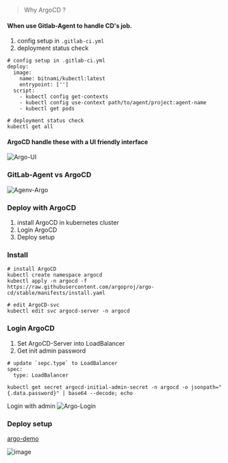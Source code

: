 > Why ArgoCD ?

#### When use Gitlab-Agent to handle CD's job.
1. config setup in `.gitlab-ci.yml`
2. deployment status check


```yaml=
# config setup in .gitlab-ci.yml
deploy:
  image:
    name: bitnami/kubectl:latest
    entrypoint: ['']
  script:
    - kubectl config get-contexts
    - kubectl config use-context path/to/agent/project:agent-name
    - kubectl get pods
```
```bash=
# deployment status check
kubectl get all
```
#### ArgoCD handle these with a UI friendly interface
![Argo-UI](https://hackmd.io/_uploads/BJu1swG8R.png)

### GitLab-Agent vs ArgoCD
![Agenv-Argo](https://hackmd.io/_uploads/SJG3GdML0.png)
### Deploy with ArgoCD
1. install ArgoCD in kubernetes cluster
2. Login ArgoCD
3. Deploy setup

### Install
```bash=
# install ArgoCD
kubectl create namespace argocd
kubectl apply -n argocd -f https://raw.githubusercontent.com/argoproj/argo-cd/stable/manifests/install.yaml

# edit ArgoCD-svc
kubectl edit svc argocd-server -n argocd
```
### Login ArgoCD
1. Set ArgoCD-Server into LoadBalancer
2. Get init admin password
```yaml=
# update `sepc.type` to LoadBalancer
spec:
  type: LoadBalancer
```
```bash=
kubectl get secret argocd-initial-admin-secret -n argocd -o jsonpath="{.data.password}" | base64 --decode; echo
```
Login with admin
![Argo-Login](https://hackmd.io/_uploads/SyQ1a_MIA.png)

### Deploy setup
[argo-demo](./src/argo/argo-demo.mp4)


![image](https://hackmd.io/_uploads/SJVSZIG8C.png)
